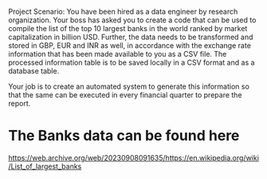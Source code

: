 Project Scenario:
You have been hired as a data engineer by research organization. Your boss has asked you to create a code that can be used to compile the list of the top 10 largest banks in the world ranked by market capitalization in billion USD.
Further, the data needs to be transformed and stored in GBP, EUR and INR as well, in accordance with the exchange rate information that has been made available to you as a CSV file.
The processed information table is to be saved locally in a CSV format and as a database table.

Your job is to create an automated system to generate this information so that the same can be executed in every financial quarter to prepare the report.


# The Banks data can be found here
https://web.archive.org/web/20230908091635/https://en.wikipedia.org/wiki/List_of_largest_banks

